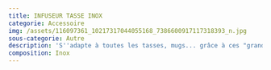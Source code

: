 ```yaml
---
title: INFUSEUR TASSE INOX
categorie: Accessoire
img: /assets/116097361_10217317044055168_7386600917117318393_n.jpg
sous-categorie: Autre
description: 'S''adapte à toutes les tasses, mugs... grâce à ces "grandes oreilles".'
composition: Inox
---
```


